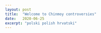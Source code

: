 ```yaml
---
layout: post
title:  "Welcome to Chinmoy controversies"
date:   2020-06-25
excerpt: "polski polish hrvatski"
---
```

